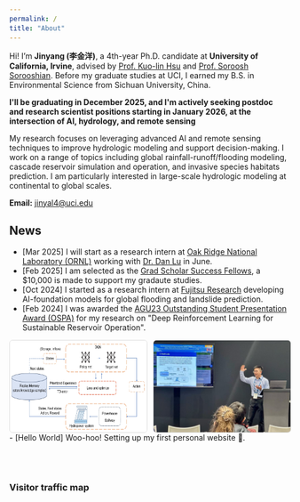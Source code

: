 ```yaml
---
permalink: /
title: "About"
---
```


Hi! I’m **Jinyang (李金洋)**, a 4th-year Ph.D. candidate at **University of California, Irvine**, advised by [Prof. Kuo-lin Hsu](https://chrs.web.uci.edu/chrs_directory.php) and [Prof. Soroosh Sorooshian](https://engineering.uci.edu/users/soroosh-sorooshian). Before my graduate studies at UCI, I earned my B.S. in Environmental Science from Sichuan University, China. 

**I'll be graduating in December 2025, and I'm actively seeking postdoc and research scientist positions starting in January 2026, at the intersection of AI, hydrology, and remote sensing**

My research focuses on leveraging advanced AI and remote sensing techniques to improve hydrologic modeling and support decision-making. I work on a range of topics including global rainfall-runoff/flooding modeling, cascade reservoir simulation and operation, and invasive species habitats prediction. I am particularly interested in large-scale hydrologic modeling at continental to global scales.

**Email:** jinyal4@uci.edu


## News

- [Mar 2025] I will start as a research intern at [Oak Ridge National Laboratory (ORNL)](https://www.ornl.gov/) working with [Dr. Dan Lu](https://www.ornl.gov/staff-profile/dan-lu) in June.
- [Feb 2025] I am selected as the [Grad Scholar Success Fellows](https://grad.uci.edu/fellowships/graduate-scholar-success-fund-i/), a $10,000 is made to support my gradaute studies.
- [Oct 2024] I started as a research intern at [Fujitsu Research](https://www.fujitsu.com/us/about/businesspolicy/tech/rd/) developing AI-foundation models for global flooding and landslide prediction.  
- [Feb 2024] I was awarded the [AGU23 Outstanding Student Presentation Award (OSPA)](https://www.agu.org/honors/ospa/past-recipients) for my research on "Deep Reinforcement Learning for Sustainable Reservoir Operation".  
<div style="display:flex;gap:10px;margin-top:8px;">
  <img src="/images/DQN.png" style="width:49%;border:1px solid #ddd;border-radius:6px;">
  <img src="/images/presentation.jpg" style="width:49%;border:1px solid #ddd;border-radius:6px;">
</div>
- [Hello World] Woo-hoo! Setting up my first personal website 🥳.

<br><br>

### Visitor traffic map
<div style="text-align:center; margin-top: 2rem;">
  <script type="text/javascript" id="clustrmaps" src="//clustrmaps.com/map_v2.js?d=UPMe_fBze9mT8oeMQH2TAF8lyFucB4T2ElWlvcqVjxc&cl=ffffff&w=a"></script>
</div>
